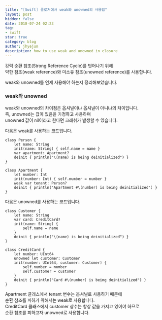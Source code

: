 ```yaml
---
title: "[Swift] 클로저에서 weak와 unowned의 사용법"
layout: post
hidden: false
date: 2018-07-24 02:23
tag:
- swift
star: true
category: blog
author: jhyejun
description: how to use weak and unowned in closure
---
```


강력 순환 참조(Strong Reference Cycle)를 벗어나기 위해<br>
약한 참조(weak reference)와 미소유 참조(unowned reference)를 사용합니다.<br>

weak와 unowned를 언제 사용해야 하는지 정리해보았습니다.<br>

### weak와 unowned
weak와 unowned의 차이점은 옵셔널이냐 옵셔널이 아니냐의 차이입니다.<br>
즉, unowned는 값이 있음을 가정하고 사용하며<br>
unowned 값이 nil이라고 한다면 크래쉬가 발생할 수 있습니다.<br>

다음은 weak를 사용하는 코드입니다.<br>

```
class Person {
	let name: String
	init(name: String) { self.name = name }
	var apartment: Apartment?
	deinit { println("\(name) is being deinitialized") }
}
 
class Apartment {
	let number: Int
	init(number: Int) { self.number = number }
	weak var tenant: Person?
	deinit { println("Apartment #\(number) is being deinitialized") }
}
```

다음은 unowned를 사용하는 코드입니다.<br>

```
class Customer {
	let name: String
	var card: CreditCard?
	init(name: String) {
		self.name = name
	}
	deinit { println("\(name) is being deinitialized") }
}
 
class CreditCard {
	let number: UInt64
	unowned let customer: Customer
	init(number: UInt64, customer: Customer) {
		self.number = number
		self.customer = customer
	}
	deinit { println("Card #\(number) is being deinitialized") }
}
```

Apartment 클래스에서 tenant 변수는 옵셔널로 사용하기 때문에<br>
순환 참조를 피하기 위해서는 weak로 사용합니다.<br>
CreditCard 클래스에서 customer 상수는 항상 값을 가지고 있어야 하므로<br>
순환 참조를 피하고자 unowned로 사용합니다.<br>